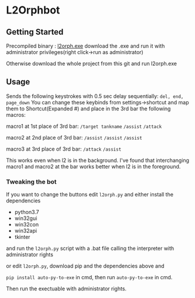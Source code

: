 # L2Orphbot

## Getting Started

Precompiled binary : [l2orph.exe](https://mega.nz/file/LVpBlSKa#4kmdVlP_vZL13exF64ubNMG_CpuZ-UtOZPebcSz7WFc) download the .exe and run it with administrator privileges(right click->run as administrator)

Otherwise download the whole project from this git and run l2orph.exe


## Usage

Sends the following keystrokes with 0.5 sec delay sequentially: `del, end, page_down`
You can change these keybinds from settings->shortcut and map them to Shortcut(Expanded #) and place in the 3rd bar the following macros:

macro1 at 1st place of 3rd bar:
`/target tankname`
`/assist`
`/attack`

macro2 at 2nd place of 3rd bar:
`/assist`
`/assist`
`/assist`

macro3 at 3rd place of 3rd bar:
`/attack`
`/assist`

This works even when l2 is in the background. I've found that interchanging macro1 and macro2 at the bar works better when l2 is in the foreground.

### Tweaking the bot

If you want to change the buttons edit `l2orph.py` and either install the dependencies
* python3.7
* win32gui
* win32con
* win32api
* tkinter

and run the `l2orph.py` script with a .bat file calling the interpreter with administrator rights

or edit `l2orph.py`, download pip and the dependencies above and

`pip install auto-py-to-exe` in cmd, then run `auto-py-to-exe` in cmd.

Then run the exectuable with administrator rights.
